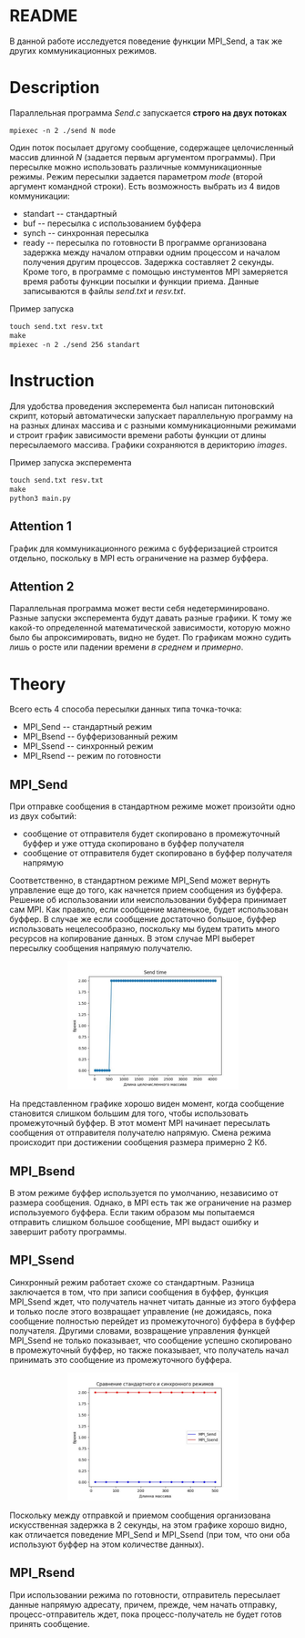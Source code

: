 # README

В данной работе исследуется поведение функции MPI_Send, а так же других коммуникационных режимов.

# Description

Параллельная программа _Send.c_ запускается __строго на двух потоках__
```
mpiexec -n 2 ./send N mode
```
Один поток посылает другому сообщение, содержащее целочисленный массив длинной _N_ (задается 
первым аргументом программы). При пересылке можно использовать различные коммуникационные режимы.
Режим пересылки задается параметром _mode_ (второй аргумент командной строки). Есть возможность 
выбрать из 4 видов коммуникации:
- standart -- стандартный
- buf -- пересылка с использованием буффера
- synch -- синхронная пересылка
- ready -- пересылка по готовности
В программе организована задержка между началом отправки одним процессом и началом получения 
другим процессов. Задержка составляет 2 секунды. Кроме того, в программе с помощью инстументов MPI
замеряется время работы функции посылки и функции приема. Данные записываются в файлы _send.txt_ и 
_resv.txt_.

Пример запуска
```
touch send.txt resv.txt
make
mpiexec -n 2 ./send 256 standart
```

# Instruction

Для удобства проведения эксперемента был написан питоновский скрипт, который автоматически 
запускает параллельную программу на на разных длинах массива и с разными коммуникационными режимами
и строит график зависимости времени работы функции от длины пересылаемого массива. Графики 
сохраняются в дерикторию _images_.

Пример запуска эксперемента
```
touch send.txt resv.txt
make
python3 main.py
```

## Attention 1

График для коммуникационного режима с буфферизацией строится отдельно, поскольку в MPI есть
ограничение на размер буффера.

## Attention 2

Параллельная программа может вести себя недетерминировано. Разные запуски эксперемента будут давать
разные графики. К тому же какой-то определенной математической зависимости, которую можно было бы
апроксимировать, видно не будет. По графикам можно судить лишь о росте или падении времени _в среднем_ и _примерно_.

# Theory

Всего есть 4 способа пересылки данных типа точка-точка:
- MPI_Send -- стандартный режим
- MPI_Bsend -- буфферизованный режим
- MPI_Ssend -- синхронный режим
- MPI_Rsend -- режим по готовности

## MPI_Send

При отправке сообщения в стандартном режиме может произойти одно из двух событий:
- сообщение от отправителя будет скопировано в промежуточный буффер и уже оттуда скопировано в 
буффер получателя
- сообщение от отправителя будет скопировано в буффер получателя напрямую

Соответственно, в стандартном режиме MPI_Send может вернуть управление еще до того, как начнется 
прием сообщения из буффера. Решение об использовании или неиспользовании буффера принимает сам MPI.
Как правило, если сообщение маленькое, будет использован буффер. В случае же если сообщение 
достаточно большое, буффер использовать нецелесообразно, поскольку мы будем тратить много ресурсов 
на копирование данных. В этом случае MPI выберет пересылку сообщения напрямую получателю.

<p align="center">
    <img src="https://github.com/pavel-collab/ParProgMIPT/blob/main/Send/images/SendTime_standart_07.03.2023-16.18.57_.jpg" alt="caption" width="300"/>
</p>

На представленном графике хорошо виден момент, когда сообщение становится слишком большим для того,
чтобы использовать промежуточный буффер. В этот момент MPI начинает пересылать сообщения от 
отправителя получателю напрямую. Смена режима происходит при достижении сообщения размера примерно 
2 Кб.

## MPI_Bsend

В этом режиме буффер используется по умолчанию, независимо от размера сообщения. Однако, в MPI 
есть так же ограничение на размер используемого буффера. Если таким образом мы попытаемся отправить слишком большое сообщение, MPI выдаст ошибку и завершит работу программы.

## MPI_Ssend

Синхронный режим работает схоже со стандартным. Разница заключается в том, что при записи сообщения
в буффер, функция MPI_Ssend ждет, что получатель начнет читать данные из этого буффера и только 
после этого возвращает управление (не дожидаясь, пока сообщение полностью перейдет из 
промежуточного) буффера в буффер получателя. Другими словами, возвращение управления функцей 
MPI_Ssend не только показывает, что сообщение успешно скопировано в промежуточный буффер,
но также показывает, что получатель начал принимать это сообщение из промежуточного буффера.

<p align="center">
    <img src="https://github.com/pavel-collab/ParProgMIPT/blob/main/Send/images/Standart_Synch_Compare.jpg" alt="caption" width="300"/>
</p>

Поскольку между отправкой и приемом сообщения организована искусственная задержка в 2 секунды, на 
этом графике хорошо видно, как отличается поведение MPI_Send и MPI_Ssend (при том, что они оба
используют буффер на этом количестве данных).

## MPI_Rsend

При использовании режима по готовности, отправитель пересылает данные напрямую адресату, причем,
прежде, чем начать отправку, процесс-отправитель ждет, пока процесс-получатель не будет готов 
принять сообщение.